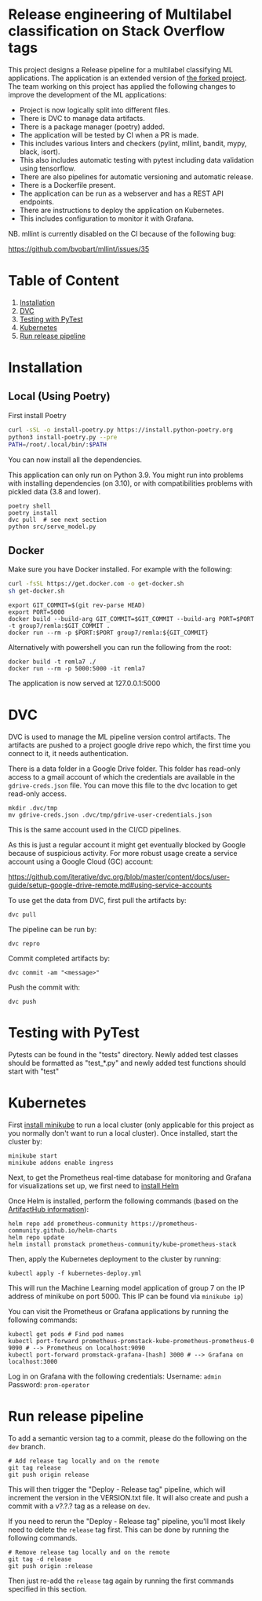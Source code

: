 # Release engineering of Multilabel classification on Stack Overflow tags

This project designs a Release pipeline for a multilabel classifying ML applications. The application is an extended version of [the forked project](https://github.com/luiscruz/remla-baseline-project/blob/main/README.md). The team working on this project has applied the following changes to improve the development of the ML applications:

 * Project is now logically split into different files.
 * There is DVC to manage data artifacts.
 * There is a package manager (poetry) added.
 * The application will be tested by CI when a PR is made.
 * This includes various linters and checkers (pylint, mllint, bandit, mypy, black, isort).
 * This also includes automatic testing with pytest including data validation using tensorflow.
 * There are also pipelines for automatic versioning and automatic release.
 * There is a Dockerfile present.
 * The application can be run as a webserver and has a REST API endpoints.
 * There are instructions to deploy the application on Kubernetes.
 * This includes configuration to monitor it with Grafana.


NB. mllint is currently disabled on the CI because of the following bug:

https://github.com/bvobart/mllint/issues/35

# Table of Content

1. [Installation](#installation)
2. [DVC](#dvc)
3. [Testing with PyTest](#testing-with-pytest)
4. [Kubernetes](#kubernetes)
5. [Run release pipeline](#run-release-pipeline)

# Installation

## Local (Using Poetry)

First install Poetry

```sh
curl -sSL -o install-poetry.py https://install.python-poetry.org
python3 install-poetry.py --pre
PATH=/root/.local/bin/:$PATH
```

You can now install all the dependencies.


This application can only run on Python 3.9. You might run into problems 
with installing dependencies (on 3.10), or with compatibilities problems with pickled data (3.8 and lower).

```
poetry shell
poetry install
dvc pull  # see next section
python src/serve_model.py
```

## Docker

Make sure you have Docker installed. For example with the following:

```sh
curl -fsSL https://get.docker.com -o get-docker.sh
sh get-docker.sh
```

```
export GIT_COMMIT=$(git rev-parse HEAD)
export PORT=5000
docker build --build-arg GIT_COMMIT=$GIT_COMMIT --build-arg PORT=$PORT -t group7/remla:$GIT_COMMIT .
docker run --rm -p $PORT:$PORT group7/remla:${GIT_COMMIT}
```

Alternatively with powershell you can run the following from the root:

```
docker build -t remla7 ./
docker run --rm -p 5000:5000 -it remla7
```

The application is now served at 127.0.0.1:5000

# DVC

DVC is used to manage the ML pipeline version control artifacts.
The artifacts are pushed to a project google drive repo which,
the first time you connect to it, it needs authentication.

There is a data folder in a Google Drive folder.
This folder has read-only access to a gmail account of which the credentials
are available in the `gdrive-creds.json` file.
You can move this file to the dvc location to get read-only access.

```
mkdir .dvc/tmp
mv gdrive-creds.json .dvc/tmp/gdrive-user-credentials.json
```

This is the same account used in the CI/CD pipelines.

As this is just a regular account it might get eventually blocked by Google
because of suspicious activity. For more robust usage create a service account
using a Google Cloud (GC) account:

https://github.com/iterative/dvc.org/blob/master/content/docs/user-guide/setup-google-drive-remote.md#using-service-accounts

To use get the data from DVC, first pull the artifacts by:

```console
dvc pull
```

The pipeline can be run by:

```console
dvc repro
```

Commit completed artifacts by:

```console
dvc commit -am "<message>"
```

Push the commit with:

```console
dvc push
```

# Testing with PyTest

Pytests can be found in the "tests" directory. Newly added test classes should be formatted as "test\_\*.py" and newly added test functions should start with "test"

# Kubernetes

First [install minikube](https://minikube.sigs.k8s.io/docs/start/) to run a local cluster (only applicable for this project as you normally don't want to run a local cluster).
Once installed, start the cluster by:

```console
minikube start
minikube addons enable ingress
```

Next, to get the Prometheus real-time database for monitoring and Grafana for visualizations set up, we first need to [install Helm](https://helm.sh/docs/intro/install/)

Once Helm is installed, perform the following commands (based on the [ArtifactHub information](https://artifacthub.io/packages/helm/prometheus-community/kube-prometheus-stack)):

```console
helm repo add prometheus-community https://prometheus-community.github.io/helm-charts
helm repo update
helm install promstack prometheus-community/kube-prometheus-stack
```

Then, apply the Kubernetes deployment to the cluster by running:

```console
kubectl apply -f kubernetes-deploy.yml
```

This will run the Machine Learning model application of group 7 on the IP address of minikube on port 5000. This IP can be found via `minikube ip`)

You can visit the Prometheus or Grafana applications by running the following commands:

```console
kubectl get pods # Find pod names
kubectl port-forward prometheus-promstack-kube-prometheus-prometheus-0 9090 # --> Prometheus on localhost:9090
kubectl port-forward promstack-grafana-[hash] 3000 # --> Grafana on localhost:3000
```

Log in on Grafana with the following credentials:
Username: `admin`
Password: `prom-operator`

# Run release pipeline

To add a semantic version tag to a commit, please do the following on the `dev` branch.

```console
# Add release tag locally and on the remote
git tag release
git push origin release
```

This will then trigger the "Deploy - Release tag" pipeline, which will increment the version in the VERSION.txt file.
It will also create and push a commit with a v?.?.? tag as a release on `dev`.

If you need to rerun the "Deploy - Release tag" pipeline, you'll most likely need to delete the `release` tag first. This can be done by running the following commands.

```console
# Remove release tag locally and on the remote
git tag -d release
git push origin :release
```

Then just re-add the `release` tag again by running the first commands specified in this section.
